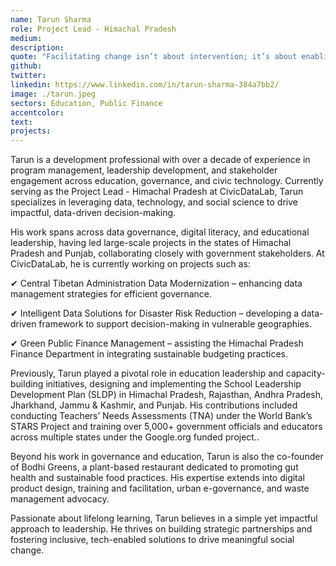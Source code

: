 ```yaml
---
name: Tarun Sharma
role: Project Lead - Himachal Pradesh
medium: 
description:
quote: "Facilitating change isn’t about intervention; it’s about enabling people with the right tools, knowledge, and networks to lead their own transformation."
github: 
twitter:
linkedin: https://www.linkedin.com/in/tarun-sharma-384a7bb2/
image: ./tarun.jpeg
sectors: Education, Public Finance
accentcolor: 
text: 
projects: 
---
```


Tarun is a development professional with over a decade of experience in program management, leadership development, and stakeholder engagement across education, governance, and civic technology. Currently serving as the Project Lead - Himachal Pradesh at CivicDataLab, Tarun specializes in leveraging data, technology, and social science to drive impactful, data-driven decision-making.

His work spans across data governance, digital literacy, and educational leadership, having led large-scale projects in the states of Himachal Pradesh and Punjab, collaborating closely with government stakeholders. At CivicDataLab, he is currently working on projects such as:

✔ Central Tibetan Administration Data Modernization – enhancing data management strategies for efficient governance.

✔ Intelligent Data Solutions for Disaster Risk Reduction – developing a data-driven framework to support decision-making in vulnerable geographies.

✔ Green Public Finance Management – assisting the Himachal Pradesh Finance Department in integrating sustainable budgeting practices.

Previously, Tarun played a pivotal role in education leadership and capacity-building initiatives, designing and implementing the School Leadership Development Plan (SLDP) in Himachal Pradesh, Rajasthan, Andhra Pradesh, Jharkhand, Jammu & Kashmir, and Punjab. His contributions included conducting Teachers’ Needs Assessments (TNA) under the World Bank’s STARS Project and training over 5,000+ government officials and educators across multiple states under the Google.org funded project..

Beyond his work in governance and education, Tarun is also the co-founder of Bodhi Greens, a plant-based restaurant dedicated to promoting gut health and sustainable food practices. His expertise extends into digital product design, training and facilitation, urban e-governance, and waste management advocacy.

Passionate about lifelong learning, Tarun believes in a simple yet impactful approach to leadership. He thrives on building strategic partnerships and fostering inclusive, tech-enabled solutions to drive meaningful social change.
